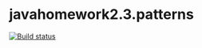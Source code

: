 # javahomework2.3.patterns
[![Build status](https://ci.appveyor.com/api/projects/status/ix7rghsqi1ugdd5a?svg=true)](https://ci.appveyor.com/project/Sabbotage-cmd/javahomework2-3-patterns-e41ph)
